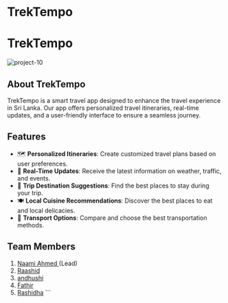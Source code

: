 # TrekTempo

# TrekTempo
![project-10](https://github.com/naamiahmed/TrekTempo/assets/139569329/505be357-987d-4e56-a72a-49c122030858)


## About TrekTempo

TrekTempo is a smart travel app designed to enhance the travel experience in Sri Lanka. Our app offers personalized travel itineraries, real-time updates, and a user-friendly interface to ensure a seamless journey.

## Features

- 🗺️ **Personalized Itineraries**: Create customized travel plans based on user preferences.
- 📅 **Real-Time Updates**: Receive the latest information on weather, traffic, and events.
- 🏨 **Trip Destination Suggestions**: Find the best places to stay during your trip.
- 🍽️ **Local Cuisine Recommendations**: Discover the best places to eat and local delicacies.
- 🚌 **Transport Options**: Compare and choose the best transportation methods.

## Team Members
   01. <a href= "https://github.com/naamiahmed">Naami Ahmed </a>(Lead)
   2. <a  href="https://github.com/Raashi-d"> Raashid </a>
   3. <a href= "">andhushi </a>
   4. <a href= "https://github.com/Fathir2001">Fathir</a>
   5. <a href= "https://github.com/rashidhamnf">Rashidha</a>
    ```


